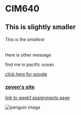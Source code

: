 # CIM640 

## This is slightly smaller 

###### This is the smallest 

Here is other message


find me in pacific ocean


[click here for google](http://www.google.com)


###  [zeven's site](http://www.zevenrodriguez.com)



[link to week1 assignments page](https://github.com/lizhou94/cim640/tree/master/week%201/readme.md)

![penguin image](https://www.google.com/search?q=penguin+image&tbm=isch&imgil=w8FIFfNKLSBUvM%253A%253BkZkLRTXATLbiqM%253Bhttp%25253A%25252F%25252Fwww.qygjxz.com%25252Fpenguin-images.html&source=iu&pf=m&fir=w8FIFfNKLSBUvM%253A%252CkZkLRTXATLbiqM%252C_&usg=__ZYM4yUev01W8R06qjvSh6_j2nYM%3D&biw=1298&bih=747&ved=0ahUKEwi3sbHg3PDVAhWC6SYKHTCqByYQyjcIQw&ei=CTmfWfeIC4LTmwGw1J6wAg#imgrc=w8FIFfNKLSBUvM:)
